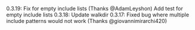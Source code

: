 0.3.19:
Fix for empty include lists (Thanks @AdamLeyshon)
Add test for empty include lists
0.3.18:
Update walkdir
0.3.17:
Fixed bug where multiple include patterns would not work (Thanks @giovannimirarchi420)
